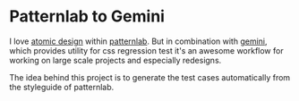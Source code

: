 Patternlab to Gemini
====================

I love [atomic design](http://atomicdesign.bradfrost.com) within [patternlab](http://patternlab.io). But in combination with [gemini](https://github.com/gemini-testing/gemini), which provides utility for css regression test it's an awesome workflow for working on large scale projects and especially redesigns.

The idea behind this project is to generate the test cases automatically from the styleguide of patternlab.